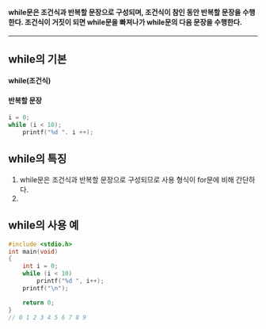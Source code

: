 #### while문은 조건식과 반복할 문장으로 구성되며, 조건식이 참인 동안 반복할 문장을 수행한다. 조건식이 거짓이 되면 while문을 빠져나가 while문의 다음 문장을 수행한다. ####
____

## while의 기본 ##
#### while(조건식)
#### 반복할 문장 ####
```c
i = 0;
while (i < 10);
	printf("%d ". i ++);
```

## while의 특징 ##

1. while문은 조건식과 반복할 문장으로 구성되므로 사용 형식이 for문에 비해 간단하다.
2. 

## while의 사용 예 ##
```c
#include <stdio.h>
int main(void)
{
	int i = 0;
	while (i < 10)
		printf("%d ", i++);
	printf("\n");

	return 0;
}
// 0 1 2 3 4 5 6 7 8 9
```
